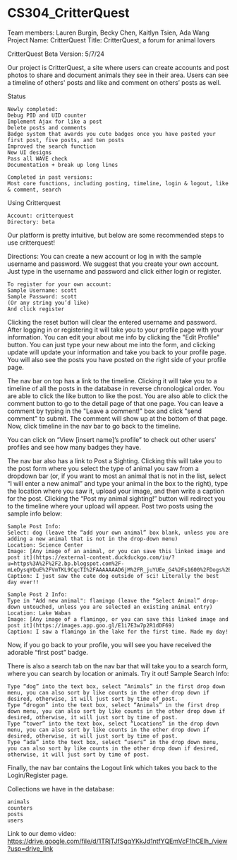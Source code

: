 # CS304_CritterQuest

Team members: Lauren Burgin, Becky Chen, Kaitlyn Tsien, Ada Wang
Project Name: CritterQuest
Title: CritterQuest, a forum for animal lovers

CritterQuest Beta Version: 5/7/24

Our project is CritterQuest, a site where users can create accounts and post photos to share and document animals they see in their area. Users can see a timeline of others' posts and like and comment on others’ posts as well.

Status
```
Newly completed:
Debug PID and UID counter
Implement Ajax for like a post
Delete posts and comments
Badge system that awards you cute badges once you have posted your first post, five posts, and ten posts
Improved the search function
New UI designs
Pass all WAVE check
Documentation + break up long lines

Completed in past versions:
Most core functions, including posting, timeline, login & logout, like & comment, search
```

Using Critterquest
```
Account: critterquest
Directory: beta
```
Our platform is pretty intuitive, but below are some recommended steps to use critterquest!

Directions:
You can create a new account or log in with the sample username and password. We suggest that you create your own account.
Just type in the username and password and click either login or register. 

```
To register for your own account:
Sample Username: scott
Sample Password: scott
(Or any string you’d like)
And click register
```

Clicking the reset button will clear the entered username and password. After logging in or registering it will take you to your profile page with your information. 
You can edit your about me info by clicking the "Edit Profile" button. 
You can just type your new about me into the form, and clicking update will update your information and take you back to your profile page. You will also see the posts you have posted on the right side of your profile page.

The nav bar on top has a link to the timeline. Clicking it will take you to a timeline of all the posts in the database in reverse chronological order. You are able to click the like button to like the post. 
You are also able to click the comment button to go to the detail page of that one page. You can leave a comment by typing in the "Leave a comment!" box and click "send comment" to submit. The comment will show up at the bottom of that page. Now, click timeline in the nav bar to go back to the timeline.

You can click on “View [insert name]’s profile” to check out other users’ profiles and see how many badges they have.

The nav bar also has a link to Post a Sighting. Clicking this will take you to the post form where you select the type of animal you saw from a dropdown bar (or, if you want to most an animal that is not in the list, select “I will enter a new animal” and type your animal in the box to the right), type the location where you saw it, upload your image, and then write a caption for the post. 
Clicking the “Post my animal sighting!” button will redirect you to the timeline where your upload will appear.
Post two posts using the sample info below:
```
Sample Post Info:
Select: dog (leave the “add your own animal” box blank, unless you are adding a new animal that is not in the drop-down menu)
Location: Science Center
Image: [Any image of an animal, or you can save this linked image and post it](https://external-content.duckduckgo.com/iu/?u=https%3A%2F%2F2.bp.blogspot.com%2F-mLeDysqYQuE%2FVmTKL9CqcTI%2FAAAAAAAD6jM%2FR_juYUEe_G4%2Fs1600%2FDogs%2B00182.jpg&f=1&nofb=1&ipt=b6c2c7dd037d5b34f5590690c967fcf76ced8078785a34df01198ce7000d1db6&ipo=images)
Caption: I just saw the cute dog outside of sci! Literally the best day ever!!

Sample Post 2 Info:
Type in "Add new animal": flamingo (leave the “Select Animal” drop-down untouched, unless you are selected an existing animal entry)
Location: Lake Waban
Image: [Any image of a flamingo, or you can save this linked image and post it](https://images.app.goo.gl/E1i7E3w7p2R1dDF69)
Caption: I saw a flamingo in the lake for the first time. Made my day!

```
Now, if you go back to your profile, you will see you have received the adorable “first post” badge.

There is also a search tab on the nav bar that will take you to a search form, where you can search by location or animals. Try it out!
Sample Search Info:
```
Type “dog” into the text box, select “Animals” in the first drop down menu, you can also sort by like counts in the other drop down if desired, otherwise, it will just sort by time of post.
Type “drogon” into the text box, select “Animals” in the first drop down menu, you can also sort by like counts in the other drop down if desired, otherwise, it will just sort by time of post.
Type “tower” into the text box, select “Locations” in the drop down menu, you can also sort by like counts in the other drop down if desired, otherwise, it will just sort by time of post.
Type “ada” into the text box, select “users” in the drop down menu, you can also sort by like counts in the other drop down if desired, otherwise, it will just sort by time of post.
```

Finally, the nav bar contains the Logout link which takes you back to the Login/Register page.

Collections we have in the database:
```
animals
counters
posts
users
```

Link to our demo video:
https://drive.google.com/file/d/1TRjTJfSgqYKkJd1ntfYQEmVcF1hCElh_/view?usp=drive_link